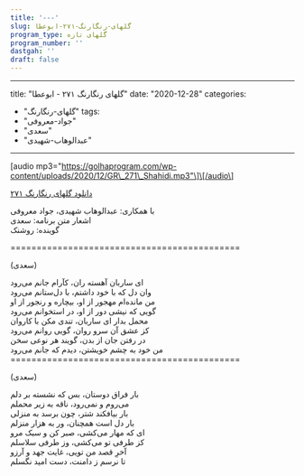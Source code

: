```yaml
---
title: '---'
slug: گلهای-رنگارنگ-۲۷۱-ابوعطا
program_type: گلهای تازه
program_number: ''
dastgah: ''
draft: false
---
```


---
title: "گلهای رنگارنگ ۲۷۱ - ابوعطا"
date: "2020-12-28"
categories: 
  - "گلهای-رنگارنگ"
tags: 
  - "جواد-معروفی"
  - "سعدی"
  - "عبدالوهاب-شهیدی"
---

\[audio mp3="https://golhaprogram.com/wp-content/uploads/2020/12/GR\_271\_Shahidi.mp3"\]\[/audio\]

[دانلود گلهای رنگارنگ ۲۷۱](https://golhaprogram.com/wp-content/uploads/2020/12/GR_271_Shahidi.mp3)

با همکاری: عبدالوهاب شهیدی، جواد معروفی  
اشعار متن برنامه: سعدی  
گوینده: روشنک  
  
\============================================  
  
(سعدی)  
  
ای ساربان آهسته ران، کآرام جانم می‌رود  
وان دل که با خود داشتم، با دل‌ستانم می‌رود  
من مانده‌ام مهجور از او، بیچاره و رنجور از او  
گویی که نیشی دور از او، در استخوانم می‌رود  
محمل بدار ای ساربان، تندی مکن با کاروان  
کز عشق آن سرو روان، گویی روانم می‌رود  
در رفتن جان از بدن، گویند هر نوعی سخن  
من خود به چشم خویشتن، دیدم که جانم می‌رود  
\============================================  
  
(سعدی)  
  
بار فراق دوستان، بس که نشسته بر دلم  
می‌روم و نمی‌رود، ناقه به زیر محملم  
بار بیافکند شتر، چون برسد به منزلی  
بار دل است همچنان، ور به هزار منزلم  
ای که مهار می‌کشی، صبر کن و سبک مرو  
کز طرفی تو می‌کشی، وز طرفی سلاسلم  
آخرِ قصد من تویی، غایت جهد و آرزو  
تا نرسم ز دامنت، دست امید نگسلم
